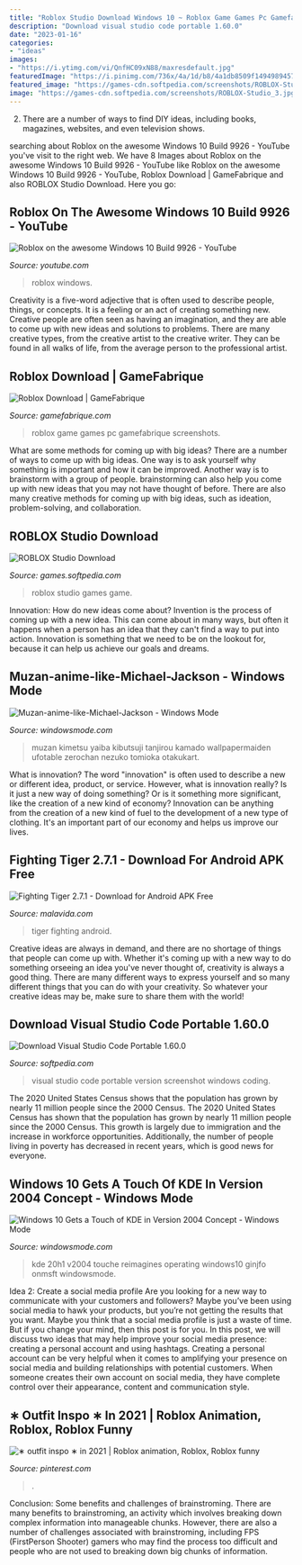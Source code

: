 ```yaml
---
title: "Roblox Studio Download Windows 10 ~ Roblox Game Games Pc Gamefabrique Screenshots"
description: "Download visual studio code portable 1.60.0"
date: "2023-01-16"
categories:
- "ideas"
images:
- "https://i.ytimg.com/vi/QnfHC09xN88/maxresdefault.jpg"
featuredImage: "https://i.pinimg.com/736x/4a/1d/b8/4a1db8509f14949894571eec129cdaa5.jpg"
featured_image: "https://games-cdn.softpedia.com/screenshots/ROBLOX-Studio_3.jpg"
image: "https://games-cdn.softpedia.com/screenshots/ROBLOX-Studio_3.jpg"
---
```



2. There are a number of ways to find DIY ideas, including books, magazines, websites, and even television shows.

	

		
searching about Roblox on the awesome Windows 10 Build 9926 - YouTube you've visit to the right web. We have 8 Images about Roblox on the awesome Windows 10 Build 9926 - YouTube like Roblox on the awesome Windows 10 Build 9926 - YouTube, Roblox Download | GameFabrique and also ROBLOX Studio Download. Here you go:
		
    
## Roblox On The Awesome Windows 10 Build 9926 - YouTube

<img loading=lazy src="https://i.ytimg.com/vi/QnfHC09xN88/maxresdefault.jpg" onerror="this.onerror=null;this.src='https://tse3.mm.bing.net/th?id=OIP.vH9ABGbOj4BRQpVjoGScFgHaEK&amp;pid=15.1';" alt="Roblox on the awesome Windows 10 Build 9926 - YouTube">

_Source: youtube.com_

>roblox windows. 

	

Creativity is a five-word adjective that is often used to describe people, things, or concepts. It is a feeling or an act of creating something new. Creative people are often seen as having an imagination, and they are able to come up with new ideas and solutions to problems. There are many creative types, from the creative artist to the creative writer. They can be found in all walks of life, from the average person to the professional artist.

    
## Roblox Download | GameFabrique

<img loading=lazy src="https://gamefabrique.com/storage/screenshots/pc/roblox-03.png" onerror="this.onerror=null;this.src='https://tse4.mm.bing.net/th?id=OIP.l6no9UpP9RGPcam_6-L8dwHaEK&amp;pid=15.1';" alt="Roblox Download | GameFabrique">

_Source: gamefabrique.com_

>roblox game games pc gamefabrique screenshots. 

	

What are some methods for coming up with big ideas?
There are a number of ways to come up with big ideas. One way is to ask yourself why something is important and how it can be improved. Another way is to brainstorm with a group of people. brainstorming can also help you come up with new ideas that you may not have thought of before. There are also many creative methods for coming up with big ideas, such as ideation, problem-solving, and collaboration.

    
## ROBLOX Studio Download

<img loading=lazy src="https://games-cdn.softpedia.com/screenshots/ROBLOX-Studio_3.jpg" onerror="this.onerror=null;this.src='https://tse2.mm.bing.net/th?id=OIP.OYg-AjgHYmkU2R_RRv5ILAHaDy&amp;pid=15.1';" alt="ROBLOX Studio Download">

_Source: games.softpedia.com_

>roblox studio games game. 

	

Innovation: How do new ideas come about?
Invention is the process of coming up with a new idea. This can come about in many ways, but often it happens when a person has an idea that they can't find a way to put into action. Innovation is something that we need to be on the lookout for, because it can help us achieve our goals and dreams.

    
## Muzan-anime-like-Michael-Jackson - Windows Mode

<img loading=lazy src="https://www.windowsmode.com/wp-content/uploads/2019/12/Muzan-anime-like-Michael-Jackson-2048x1415.jpg" onerror="this.onerror=null;this.src='https://tse1.mm.bing.net/th?id=OIP.5HTgOph--aodmpkVkAoLNwHaFH&amp;pid=15.1';" alt="Muzan-anime-like-Michael-Jackson - Windows Mode">

_Source: windowsmode.com_

>muzan kimetsu yaiba kibutsuji tanjirou kamado wallpapermaiden ufotable zerochan nezuko tomioka otakukart. 

	

What is innovation?
The word "innovation" is often used to describe a new or different idea, product, or service. However, what is innovation really? Is it just a new way of doing something? Or is it something more significant, like the creation of a new kind of economy?
Innovation can be anything from the creation of a new kind of fuel to the development of a new type of clothing. It's an important part of our economy and helps us improve our lives.

    
## Fighting Tiger 2.7.1 - Download For Android APK Free

<img loading=lazy src="https://imag.malavida.com/mvimgbig/download-fs/fighting-tiger-28120-2.jpg" onerror="this.onerror=null;this.src='https://tse2.mm.bing.net/th?id=OIP.AV1NUnboCQHfj3HTM081PgHaDg&amp;pid=15.1';" alt="Fighting Tiger 2.7.1 - Download for Android APK Free">

_Source: malavida.com_

>tiger fighting android. 

	

Creative ideas are always in demand, and there are no shortage of things that people can come up with. Whether it's coming up with a new way to do something orseeing an idea you've never thought of, creativity is always a good thing. There are many different ways to express yourself and so many different things that you can do with your creativity. So whatever your creative ideas may be, make sure to share them with the world!

    
## Download Visual Studio Code Portable 1.60.0

<img loading=lazy src="https://windows-cdn.softpedia.com/screenshots/Visual-Studio-Code-Portable_8.png" onerror="this.onerror=null;this.src='https://tse3.mm.bing.net/th?id=OIP.UN9Cln8VA3jNEv2_YAPWXwHaEl&amp;pid=15.1';" alt="Download Visual Studio Code Portable 1.60.0">

_Source: softpedia.com_

>visual studio code portable version screenshot windows coding. 

	

The 2020 United States Census shows that the population has grown by nearly 11 million people since the 2000 Census.
The 2020 United States Census has shown that the population has grown by nearly 11 million people since the 2000 Census. This growth is largely due to immigration and the increase in workforce opportunities. Additionally, the number of people living in poverty has decreased in recent years, which is good news for everyone.

    
## Windows 10 Gets A Touch Of KDE In Version 2004 Concept - Windows Mode

<img loading=lazy src="https://www.windowsmode.com/wp-content/uploads/2019/12/windows-10-gets-a-touch-of-kde-in-version-2004-concept-528731-2.png" onerror="this.onerror=null;this.src='https://tse3.mm.bing.net/th?id=OIP.S3o740p9Ha6iQTZ6uzSk7wHaEK&amp;pid=15.1';" alt="Windows 10 Gets a Touch of KDE in Version 2004 Concept - Windows Mode">

_Source: windowsmode.com_

>kde 20h1 v2004 touche reimagines operating windows10 ginjfo onmsft windowsmode. 

	

Idea 2: Create a social media profile
Are you looking for a new way to communicate with your customers and followers? Maybe you’ve been using social media to hawk your products, but you’re not getting the results that you want. Maybe you think that a social media profile is just a waste of time. But if you change your mind, then this post is for you. In this post, we will discuss two ideas that may help improve your social media presence: creating a personal account and using hashtags.
Creating a personal account can be very helpful when it comes to amplifying your presence on social media and building relationships with potential customers. When someone creates their own account on social media, they have complete control over their appearance, content and communication style.

    
## ∗ Outfit Inspo ∗ In 2021 | Roblox Animation, Roblox, Roblox Funny

<img loading=lazy src="https://i.pinimg.com/736x/4a/1d/b8/4a1db8509f14949894571eec129cdaa5.jpg" onerror="this.onerror=null;this.src='https://tse3.mm.bing.net/th?id=OIP.3jUtdp68QhO2tZAFA4EHWQHaNK&amp;pid=15.1';" alt="∗ outfit inspo ∗ in 2021 | Roblox animation, Roblox, Roblox funny">

_Source: pinterest.com_

>. 

	

Conclusion: Some benefits and challenges of brainstroming.
There are many benefits to brainstroming, an activity which involves breaking down complex information into manageable chunks. However, there are also a number of challenges associated with brainstroming, including FPS (FirstPerson Shooter) gamers who may find the process too difficult and people who are not used to breaking down big chunks of information.

